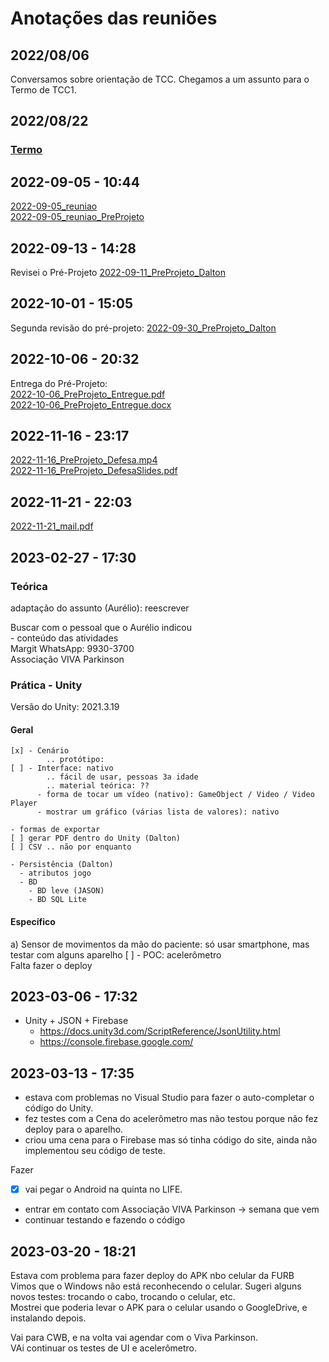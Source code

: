 # Anotações das reuniões  

## 2022/08/06  

Conversamos sobre orientação de TCC. Chegamos a um assunto para o Termo de TCC1.

## 2022/08/22

### [Termo](./Termo.pdf "Termo")  

## 2022-09-05 - 10:44

[2022-09-05_reuniao](2022-09-05_reuniao.pdf "2022-09-05_reuniao")  
[2022-09-05_reuniao_PreProjeto](2022-09-05_reuniao_PreProjeto.pdf "2022-09-05_reuniao_PreProjeto")  

## 2022-09-13 - 14:28

Revisei o Pré-Projeto [2022-09-11_PreProjeto_Dalton](2022-09-11_PreProjeto_Dalton.pdf "2022-09-11_PreProjeto_Dalton")  

## 2022-10-01 - 15:05

Segunda revisão do pré-projeto: [2022-09-30_PreProjeto_Dalton](2022-09-30_PreProjeto_Dalton.pdf "2022-09-30_PreProjeto_Dalton")  

## 2022-10-06 - 20:32

Entrega do Pré-Projeto:  
[2022-10-06_PreProjeto_Entregue.pdf](2022-10-06_PreProjeto_Entregue.pdf "2022-10-06_PreProjeto_Entregue.pdf")  
[2022-10-06_PreProjeto_Entregue.docx](2022-10-06_PreProjeto_Entregue.docx "2022-10-06_PreProjeto_Entregue.docx")  

## 2022-11-16 - 23:17

[2022-11-16_PreProjeto_Defesa.mp4](2022-11-16_PreProjeto_Defesa.mp4)  
[2022-11-16_PreProjeto_DefesaSlides.pdf](2022-11-16_PreProjeto_DefesaSlides.pdf)  

## 2022-11-21 - 22:03

[2022-11-21_mail.pdf](2022-11-21_mail.pdf "2022-11-21_mail.pdf")  

## 2023-02-27 - 17:30

### Teórica

  adaptação do assunto (Aurélio): reescrever  

  Buscar com o pessoal que o Aurélio indicou  
    - conteúdo das atividades  
    Margit WhatsApp: 9930-3700  
    Associação VIVA Parkinson  
  
### Prática - Unity

Versão do Unity: 2021.3.19

#### Geral

    [x] - Cenário
            .. protótipo:
    [ ] - Interface: nativo 
            .. fácil de usar, pessoas 3a idade
            .. material teórica: ??
          - forma de tocar um vídeo (nativo): GameObject / Video / Video Player
          - mostrar um gráfico (várias lista de valores): nativo

    - formas de exportar
    [ ] gerar PDF dentro do Unity (Dalton)
    [ ] CSV .. não por enquanto

    - Persistência (Dalton)
      - atributos jogo
      - BD
        - BD leve (JASON)
        - BD SQL Lite

#### Específico

a) Sensor de movimentos da mão do paciente: só usar smartphone, mas testar com alguns aparelho
    [ ] - POC: acelerômetro  
        Falta fazer o deploy  

## 2023-03-06 - 17:32

- Unity + JSON + Firebase
  - https://docs.unity3d.com/ScriptReference/JsonUtility.html
  - https://console.firebase.google.com/

## 2023-03-13 - 17:35

- estava com problemas no Visual Studio para fazer o auto-completar o código do Unity.  
- fez testes com a Cena do acelerômetro mas não testou porque não fez deploy para o aparelho.  
- criou uma cena para o Firebase mas só tinha código do site, ainda não implementou seu código de teste.  

Fazer  

- [x] vai pegar o Android na quinta no LIFE.  
- entrar em contato com Associação VIVA Parkinson -> semana que vem  
- continuar testando e fazendo o código  

## 2023-03-20 - 18:21

Estava com problema para fazer deploy do APK nbo celular da FURB  
Vimos que o Windows não está reconhecendo o celular. Sugeri alguns novos testes: trocando o cabo, trocando o celular, etc.  
Mostrei que poderia levar o APK para o celular usando o GoogleDrive, e instalando depois.  

Vai para CWB, e na volta vai agendar com o Viva Parkinson.  
VAi continuar os testes de UI e acelerômetro.  
